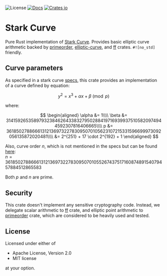 ![License](https://img.shields.io/crates/l/stark-curve.svg)
[![Docs](https://docs.rs/stark-curve/badge.svg)](https://docs.rs/stark-curve)
[![Crates io](https://img.shields.io/crates/v/stark-curve.svg)](https://crates.io/crates/stark-curve)

# Stark Curve

Pure Rust implementation of [Stark Curve][stark-specs]. Provides basic elliptic curve arithmetic backed by
[primeorder], [elliptic-curve], and [ff] crates. `#![no_std]` friendly.

## Curve parameters
As specified in a stark curve [specs][stark-specs], this crate provides an implementation of a curve defined
by equation:

$$y^2 = x^3 + \alpha x + \beta \pmod p$$

where: 

$$
\begin{aligned}
\alpha &= 1\\\\
\beta &= 3141592653589793238462643383279502884197169399375105820974944592307816406665\\\\
p &= 3618502788666131213697322783095070105623107215331596699973092056135872020481\\\\
  &=  2^{251} + 17 \cdot 2^{192} + 1
\end{aligned}
$$

Also, curve order $n$, which is not mentioned in the specs but can be found [here][curve-order]: \
$n = 3618502788666131213697322783095070105526743751716087489154079457884512865583$

Both $p$ and $n$ are prime.

## Security
This crate doesn't implement any sensitive cryptography code. Instead, we delegate scalar arithmetic
to [ff] crate, and elliptic point arithmetic to [primeorder] crate, which are considered to be heavily
used and tested.

[stark-specs]: https://docs.starkware.co/starkex/crypto/stark-curve.html
[curve-order]: https://github.com/starkware-libs/starkware-crypto-utils/blob/d3a1e655105afd66ebc07f88a179a3042407cc7b/src/js/signature.js#L62
[primeorder]: https://crates.io/crates/primeorder
[ff]: https://crates.io/crates/ff
[elliptic-curve]: https://crates.io/crates/elliptic-curve

## License

Licensed under either of

 * Apache License, Version 2.0
 * MIT license

at your option.
